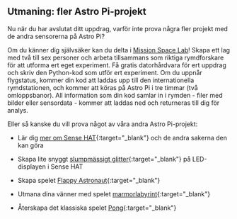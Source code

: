 ## Utmaning: fler Astro Pi-projekt

Nu när du har avslutat ditt uppdrag, varför inte prova några fler projekt med de andra sensorerna på Astro Pi?

Om du känner dig självsäker kan du delta i [Mission Space Lab](https://astro-pi.org/missions/space-lab/)! Skapa ett lag med två till sex personer och arbeta tillsammans som riktiga rymdforskare för att utforma ert eget experiment. Få gratis datorhårdvara för ert uppdrag och skriv den Python-kod som utför ert experiment. Om du uppnår flygstatus, kommer din kod att laddas upp till den internationella rymdstationen, och kommer att köras på Astro Pi i tre timmar (två omloppsbanor). All information som din kod samlar in i rymden - filer med bilder eller sensordata - kommer att laddas ned och returneras till dig för analys.

Eller så kanske du vill prova något av våra andra Astro Pi-projekt:

+ Lär dig [mer om Sense HAT](https://projects.raspberrypi.org/en/projects/getting-started-with-the-sense-hat){:target="_blank"} och de andra sakerna den kan göra

+ Skapa lite snyggt [slumpmässigt glitter](https://projects.raspberrypi.org/en/projects/sense-hat-random-sparkles){:target="_blank"} på LED-displayen i Sense HAT

+ Skapa spelet [Flappy Astronaut](https://projects.raspberrypi.org/en/projects/flappy-astronaut){:target="_blank"}

+ Utmana dina vänner med spelet [marmorlabyrint](https://projects.raspberrypi.org/en/projects/sense-hat-marble-maze){:target="_blank"}

+ Återskapa det klassiska spelet [Pong](https://projects.raspberrypi.org/en/projects/sense-hat-pong){:target="_blank"}
